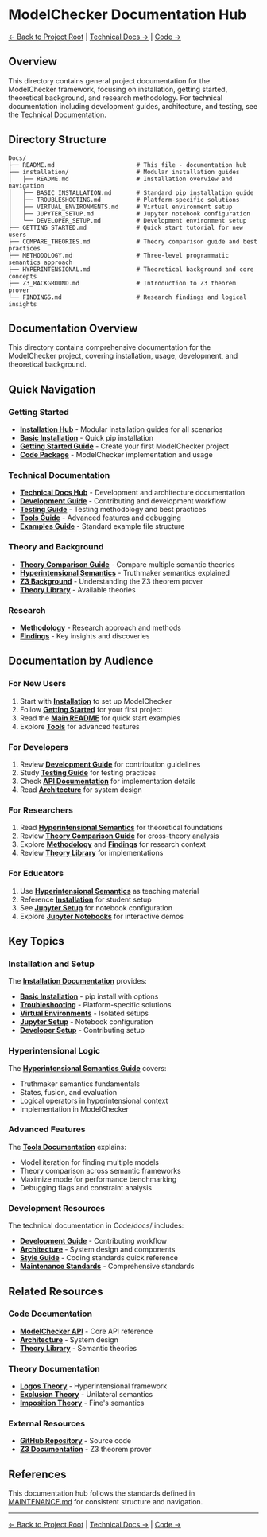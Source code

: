 # ModelChecker Documentation Hub

[← Back to Project Root](../README.md) | [Technical Docs →](../Code/docs/README.md) | [Code →](../Code/README.md)

## Overview

This directory contains general project documentation for the ModelChecker framework, focusing on installation, getting started, theoretical background, and research methodology. For technical documentation including development guides, architecture, and testing, see the [Technical Documentation](../Code/docs/README.md).

## Directory Structure

```
Docs/
├── README.md                       # This file - documentation hub
├── installation/                   # Modular installation guides
│   ├── README.md                   # Installation overview and navigation
│   ├── BASIC_INSTALLATION.md       # Standard pip installation guide
│   ├── TROUBLESHOOTING.md          # Platform-specific solutions
│   ├── VIRTUAL_ENVIRONMENTS.md     # Virtual environment setup
│   ├── JUPYTER_SETUP.md            # Jupyter notebook configuration
│   └── DEVELOPER_SETUP.md          # Development environment setup
├── GETTING_STARTED.md              # Quick start tutorial for new users
├── COMPARE_THEORIES.md             # Theory comparison guide and best practices
├── METHODOLOGY.md                  # Three-level programmatic semantics approach
├── HYPERINTENSIONAL.md             # Theoretical background and core concepts
├── Z3_BACKGROUND.md                # Introduction to Z3 theorem prover
└── FINDINGS.md                     # Research findings and logical insights
```

## Documentation Overview

This directory contains comprehensive documentation for the ModelChecker project, covering installation, usage, development, and theoretical background.

## Quick Navigation

### Getting Started

- **[Installation Hub](installation/README.md)** - Modular installation guides for all scenarios
- **[Basic Installation](installation/BASIC_INSTALLATION.md)** - Quick pip installation
- **[Getting Started Guide](GETTING_STARTED.md)** - Create your first ModelChecker project
- **[Code Package](../Code/README.md)** - ModelChecker implementation and usage

### Technical Documentation

- **[Technical Docs Hub](../Code/docs/README.md)** - Development and architecture documentation
- **[Development Guide](../Code/docs/DEVELOPMENT.md)** - Contributing and development workflow
- **[Testing Guide](../Code/docs/TESTS.md)** - Testing methodology and best practices
- **[Tools Guide](../Code/docs/TOOLS.md)** - Advanced features and debugging
- **[Examples Guide](../Code/docs/EXAMPLES.md)** - Standard example file structure

### Theory and Background

- **[Theory Comparison Guide](COMPARE_THEORIES.md)** - Compare multiple semantic theories
- **[Hyperintensional Semantics](HYPERINTENSIONAL.md)** - Truthmaker semantics explained
- **[Z3 Background](Z3_BACKGROUND.md)** - Understanding the Z3 theorem prover
- **[Theory Library](../Code/src/model_checker/theory_lib/README.md)** - Available theories

### Research

- **[Methodology](METHODOLOGY.md)** - Research approach and methods
- **[Findings](FINDINGS.md)** - Key insights and discoveries

## Documentation by Audience

### For New Users

1. Start with **[Installation](installation/README.md)** to set up ModelChecker
2. Follow **[Getting Started](GETTING_STARTED.md)** for your first project
3. Read the **[Main README](../Code/README.md)** for quick start examples
4. Explore **[Tools](../Code/docs/TOOLS.md)** for advanced features

### For Developers

1. Review **[Development Guide](../Code/docs/DEVELOPMENT.md)** for contribution guidelines
2. Study **[Testing Guide](../Code/docs/TESTS.md)** for testing practices
3. Check **[API Documentation](../Code/src/model_checker/README.md)** for implementation details
4. Read **[Architecture](../Code/docs/ARCHITECTURE.md)** for system design

### For Researchers

1. Read **[Hyperintensional Semantics](HYPERINTENSIONAL.md)** for theoretical foundations
2. Review **[Theory Comparison Guide](COMPARE_THEORIES.md)** for cross-theory analysis
3. Explore **[Methodology](METHODOLOGY.md)** and **[Findings](FINDINGS.md)** for research context
4. Review **[Theory Library](../Code/src/model_checker/theory_lib/README.md)** for implementations

### For Educators

1. Use **[Hyperintensional Semantics](HYPERINTENSIONAL.md)** as teaching material
2. Reference **[Installation](installation/README.md)** for student setup
3. See **[Jupyter Setup](installation/JUPYTER_SETUP.md)** for notebook configuration
4. Explore **[Jupyter Notebooks](../Code/src/model_checker/theory_lib/logos/notebooks/)** for interactive demos

## Key Topics

### Installation and Setup

The **[Installation Documentation](installation/README.md)** provides:

- **[Basic Installation](installation/BASIC_INSTALLATION.md)** - pip install with options
- **[Troubleshooting](installation/TROUBLESHOOTING.md)** - Platform-specific solutions
- **[Virtual Environments](installation/VIRTUAL_ENVIRONMENTS.md)** - Isolated setups
- **[Jupyter Setup](installation/JUPYTER_SETUP.md)** - Notebook configuration
- **[Developer Setup](installation/DEVELOPER_SETUP.md)** - Contributing setup

### Hyperintensional Logic

The **[Hyperintensional Semantics Guide](HYPERINTENSIONAL.md)** covers:

- Truthmaker semantics fundamentals
- States, fusion, and evaluation
- Logical operators in hyperintensional context
- Implementation in ModelChecker

### Advanced Features

The **[Tools Documentation](../Code/docs/TOOLS.md)** explains:

- Model iteration for finding multiple models
- Theory comparison across semantic frameworks
- Maximize mode for performance benchmarking
- Debugging flags and constraint analysis

### Development Resources

The technical documentation in Code/docs/ includes:

- **[Development Guide](../Code/docs/DEVELOPMENT.md)** - Contributing workflow
- **[Architecture](../Code/docs/ARCHITECTURE.md)** - System design and components
- **[Style Guide](../Code/docs/STYLE_GUIDE.md)** - Coding standards quick reference
- **[Maintenance Standards](../Code/MAINTENANCE.md)** - Comprehensive standards

## Related Resources

### Code Documentation

- **[ModelChecker API](../Code/src/model_checker/README.md)** - Core API reference
- **[Architecture](../Code/docs/ARCHITECTURE.md)** - System design
- **[Theory Library](../Code/src/model_checker/theory_lib/README.md)** - Semantic theories

### Theory Documentation

- **[Logos Theory](../Code/src/model_checker/theory_lib/logos/README.md)** - Hyperintensional framework
- **[Exclusion Theory](../Code/src/model_checker/theory_lib/exclusion/README.md)** - Unilateral semantics
- **[Imposition Theory](../Code/src/model_checker/theory_lib/imposition/README.md)** - Fine's semantics

### External Resources

- **[GitHub Repository](https://github.com/benbrastmckie/ModelChecker)** - Source code
- **[Z3 Documentation](https://z3prover.github.io/)** - Z3 theorem prover

## References

This documentation hub follows the standards defined in [MAINTENANCE.md](../Code/MAINTENANCE.md) for consistent structure and navigation.

---

[← Back to Project Root](../README.md) | [Technical Docs →](../Code/docs/README.md) | [Code →](../Code/README.md)
